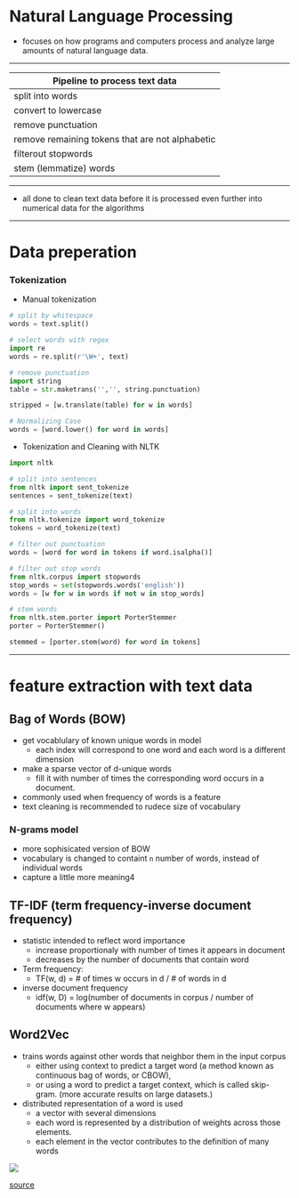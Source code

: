 # Natural Language Processing 
- focuses on how programs and computers process and analyze large amounts of natural language data.
---
| Pipeline to process text data                   |
|-------------------------------------------------|
| split into words                                |
| convert to lowercase                            |
| remove punctuation                              |
| remove remaining tokens that are not alphabetic |
| filterout stopwords                             |
| stem (lemmatize) words                          |
---
- all done to clean text data before it is processed even further into numerical data for the algorithms
---
# Data preperation
### Tokenization
- Manual tokenization
```python
# split by whitespace
words = text.split()

# select words with regex
import re
words = re.split(r'\W+', text)

# remove punctuation
import string
table = str.maketrans('','', string.punctuation)

stripped = [w.translate(table) for w in words]

# Normalizing Case
words = [word.lower() for word in words]
```
- Tokenization and Cleaning with NLTK

```python
import nltk

# split into sentences
from nltk import sent_tokenize
sentences = sent_tokenize(text)

# split into words
from nltk.tokenize import word_tokenize
tokens = word_tokenize(text)

# filter out punctuation
words = [word for word in tokens if word.isalpha()]

# filter out stop words
from nltk.corpus import stopwords
stop_words = set(stopwords.words('english'))
words = [w for w in words if not w in stop_words]

# stem words
from nltk.stem.porter import PorterStemmer
porter = PorterStemmer()

stemmed = [porter.stem(word) for word in tokens]
```
---
# feature extraction with text data 

## Bag of Words (BOW)
- get vocablulary of known unique words in model 
    -  each index will correspond to one word and each word is a different dimension
- make a sparse vector of d-unique words 
    - fill it with number of times the corresponding word occurs in a document.
- commonly used when frequency of words is a feature 
- text cleaning is recommended to rudece size of vocabulary 
### N-grams model
- more sophisicated version of BOW
- vocabulary is changed to containt `n` number of words, instead of individual words
-  capture a little  more meaning4

## TF-IDF (term frequency-inverse document frequency)
- statistic intended to reflect word importance
    - increase proportionaly with number of times it appears in document
    - decreases by the number of documents that contain word
- Term frequency:
    - TF(w, d) = # of times w occurs in d / # of words in d
- inverse document frequency
    - idf(w, D) = log(number of documents in corpus / number of documents where w appears)

## Word2Vec
- trains words against other words that neighbor them in the input corpus
    -  either using context to predict a target word (a method known as continuous bag of words, or CBOW), 
    - or using a word to predict a target context, which is called skip-gram. (more accurate results on large datasets.)
- distributed representation of a word is used
    - a vector with several dimensions
    - each word is represented by a distribution of weights across those elements.
    - each element in the vector contributes to the definition of many words

<img src="https://miro.medium.com/max/704/1*VE6e-n7Ot2cy3N6PVnibAw.png">

[source](https://medium.com/@zafaralibagh6/a-simple-word2vec-tutorial-61e64e38a6a1)
